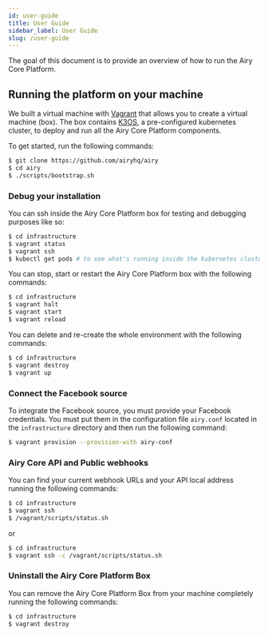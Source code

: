 ```yaml
---
id: user-guide
title: User Guide
sidebar_label: User Guide
slug: /user-guide
---
```


The goal of this document is to provide an overview of how to run the Airy Core
Platform.


## Running the platform on your machine

We built a virtual machine with [Vagrant](https://www.vagrantup.com) that allows
you to create a virtual machine (box). The box contains [K3OS](https://k3os.io/),
a pre-configured kubernetes cluster, to deploy and run all the Airy Core Platform
components.

To get started, run the following commands:

```sh
$ git clone https://github.com/airyhq/airy
$ cd airy
$ ./scripts/bootstrap.sh
```

### Debug your installation

You can ssh inside the Airy Core Platform box for testing and debugging purposes like so:

```sh
$ cd infrastructure
$ vagrant status
$ vagrant ssh
$ kubectl get pods # to see what's running inside the kubernetes cluster
```

You can stop, start or restart the Airy Core Platform box with the following commands:

```sh
$ cd infrastructure
$ vagrant halt
$ vagrant start
$ vagrant reload
```

You can delete and re-create the whole environment with the following commands:
```sh
$ cd infrastructure
$ vagrant destroy
$ vagrant up
```

### Connect the Facebook source

To integrate the Facebook source, you must provide your Facebook credentials.
You must put them in the configuration file `airy.conf` located in the
`infrastructure` directory and then run the following command:

```sh
$ vagrant provision --provision-with airy-conf
```

### Airy Core API and Public webhooks

You can find your current webhook URLs and your API local address running the following commands:

```sh
$ cd infrastructure
$ vagrant ssh
$ /vagrant/scripts/status.sh
```
or
```sh
$ cd infrastructure
$ vagrant ssh -c /vagrant/scripts/status.sh
```

### Uninstall the Airy Core Platform Box

You can remove the Airy Core Platform Box from your machine completely running
the following commands:

```sh
$ cd infrastructure
$ vagrant destroy
```
